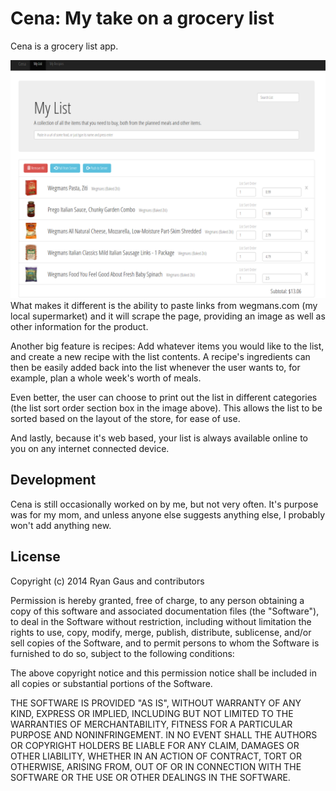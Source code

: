 Cena: My take on a grocery list
===

Cena is a grocery list app.

![hero image](readme/hero.png)
What makes it different is the ability
to paste links from wegmans.com (my local supermarket) and it will
scrape the page, providing an image as well as other information for the product.

Another big feature is recipes: Add whatever items you would like to the list,
and create a new recipe with the list contents. A recipe's ingredients can then be
easily added back into the list whenever the user wants to, for example, plan a whole
week's worth of meals.

Even better, the user can choose to print out the list in different categories (the
list sort order section box in the image above). This allows the list to be sorted
based on the layout of the store, for ease of use.

And lastly, because it's web based, your list is always available online to you
on any internet connected device.


Development
---
Cena is still occasionally worked on by me, but not very often. It's purpose was
for my mom, and unless anyone else suggests anything else, I probably won't add anything
new.

License
---
Copyright (c) 2014 Ryan Gaus and contributors

Permission is hereby granted, free of charge, to any person obtaining a copy
of this software and associated documentation files (the "Software"), to deal
in the Software without restriction, including without limitation the rights
to use, copy, modify, merge, publish, distribute, sublicense, and/or sell
copies of the Software, and to permit persons to whom the Software is
furnished to do so, subject to the following conditions:

The above copyright notice and this permission notice shall be included in
all copies or substantial portions of the Software.

THE SOFTWARE IS PROVIDED "AS IS", WITHOUT WARRANTY OF ANY KIND, EXPRESS OR
IMPLIED, INCLUDING BUT NOT LIMITED TO THE WARRANTIES OF MERCHANTABILITY,
FITNESS FOR A PARTICULAR PURPOSE AND NONINFRINGEMENT. IN NO EVENT SHALL THE
AUTHORS OR COPYRIGHT HOLDERS BE LIABLE FOR ANY CLAIM, DAMAGES OR OTHER
LIABILITY, WHETHER IN AN ACTION OF CONTRACT, TORT OR OTHERWISE, ARISING FROM,
OUT OF OR IN CONNECTION WITH THE SOFTWARE OR THE USE OR OTHER DEALINGS IN
THE SOFTWARE.
